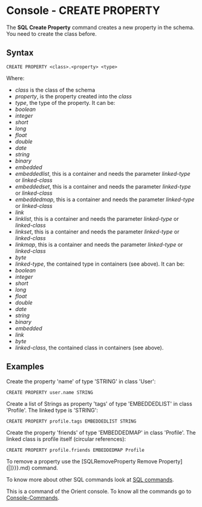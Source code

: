 # Console - CREATE PROPERTY

The **SQL Create Property** command creates a new property in the schema. You need to create the class before.

## Syntax

```
CREATE PROPERTY <class>.<property> <type>
```

Where:
- *class* is the class of the schema
- *property*, is the property created into the *class*
- *type*, the type of the property. It can be:
 - *boolean*
 - *integer*
 - *short*
 - *long*
 - *float*
 - *double*
 - *date*
 - *string*
 - *binary*
 - *embedded*
 - *embeddedlist*, this is a container and needs the parameter *linked-type* or *linked-class*
 - *embeddedset*, this is a container and needs the parameter *linked-type* or *linked-class*
 - *embeddedmap*, this is a container and needs the parameter *linked-type* or *linked-class*
 - *link*
 - *linklist*, this is a container and needs the parameter *linked-type* or *linked-class*
 - *linkset*, this is a container and needs the parameter *linked-type* or *linked-class*
 - *linkmap*, this is a container and needs the parameter *linked-type* or *linked-class*
 - *byte*
- *linked-type*, the contained type in containers (see above). It can be:
 - *boolean*
 - *integer*
 - *short*
 - *long*
 - *float*
 - *double*
 - *date*
 - *string*
 - *binary*
 - *embedded*
 - *link*
 - *byte*
- *linked-class*, the contained class in containers (see above).

## Examples

Create the property 'name' of type 'STRING' in class 'User':

```
CREATE PROPERTY user.name STRING
```

Create a list of Strings as property 'tags' of type 'EMBEDDEDLIST' in class 'Profile'. The linked type is 'STRING':

```
CREATE PROPERTY profile.tags EMBEDDEDLIST STRING
```

Create the property 'friends' of type 'EMBEDDEDMAP' in class 'Profile'. The linked class is profile itself (circular references):

```
CREATE PROPERTY profile.friends EMBEDDEDMAP Profile
```

To remove a property use the [SQLRemoveProperty Remove Property](<linked-type>|<linked-class>]}}}.md) command.

To know more about other SQL commands look at [SQL commands](SQL.md).

This is a command of the Orient console. To know all the commands go to [Console-Commands](Console-Commands.md).
